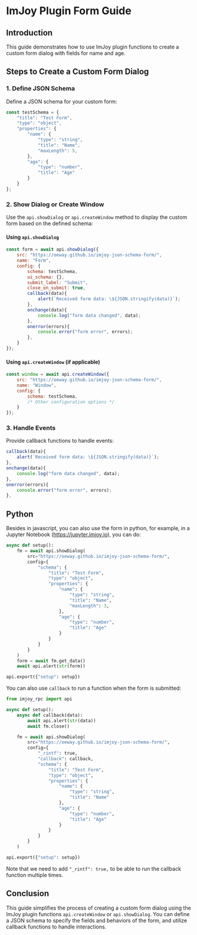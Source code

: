 # ImJoy Plugin Form Guide

## Introduction
This guide demonstrates how to use ImJoy plugin functions to create a custom form dialog with fields for name and age.

## Steps to Create a Custom Form Dialog

### 1. Define JSON Schema
Define a JSON schema for your custom form:

```javascript
const testSchema = {
    "title": "Test Form",
    "type": "object",
    "properties": {
        "name": {
            "type": "string",
            "title": "Name",
            "maxLength": 5,
        },
        "age": {
            "type": "number",
            "title": "Age"
        }
    }
};
```

### 2. Show Dialog or Create Window
Use the `api.showDialog` or `api.createWindow` method to display the custom form based on the defined schema:

#### Using `api.showDialog`

```javascript
const form = await api.showDialog({
    src: "https://oeway.github.io/imjoy-json-schema-form/",
    name: "Form",
    config: {
        schema: testSchema,
        ui_schema: {},
        submit_label: "Submit",
        close_on_submit: true,
        callback(data){
            alert(`Received form data: \${JSON.stringify(data)}`);
        },
        onchange(data){
            console.log("form data changed", data);
        },
        onerror(errors){
            console.error("form error", errors);
        },
    }
});
```

#### Using `api.createWindow` (if applicable)

```javascript
const window = await api.createWindow({
    src: "https://oeway.github.io/imjoy-json-schema-form/",
    name: "Window",
    config: {
        schema: testSchema,
        /* Other configuration options */
    }
});
```

### 3. Handle Events
Provide callback functions to handle events:

```javascript
callback(data){
    alert(`Received form data: \${JSON.stringify(data)}`);
},
onchange(data){
    console.log("form data changed", data);
},
onerror(errors){
    console.error("form error", errors);
},
```

## Python

Besides in javascript, you can also use the form in python, for example, in a Jupyter Notebook (https://jupyter.imjoy.io), you can do:
```python
async def setup():  
    fm = await api.showDialog(
        src="https://oeway.github.io/imjoy-json-schema-form/",
        config={
            "schema": {
                "title": "Test Form",
                "type": "object",
                "properties": {
                    "name": {
                        "type": "string",
                        "title": "Name",
                        "maxLength": 3,
                    },
                    "age": {
                        "type": "number",
                        "title": "Age"
                    }
                }
            }
        }
    )
    form = await fm.get_data()
    await api.alert(str(form))

api.export({"setup": setup})
```

You can also use `callback` to run a function when the form is submitted:
```python
from imjoy_rpc import api

async def setup():  
    async def callback(data):
        await api.alert(str(data))
        await fm.close()

    fm = await api.showDialog(
        src="https://oeway.github.io/imjoy-json-schema-form/",
        config={
            "_rintf": true,
            "callback": callback,
            "schema": {
                "title": "Test Form",
                "type": "object",
                "properties": {
                    "name": {
                        "type": "string",
                        "title": "Name"
                    },
                    "age": {
                        "type": "number",
                        "title": "Age"
                    }
                }
            }
        }
    )

api.export({"setup": setup})
```

Note that we need to add `"_rintf": true,` to be able to run the callback function multiple times.

## Conclusion
This guide simplifies the process of creating a custom form dialog using the ImJoy plugin functions `api.createWindow` or `api.showDialog`. You can define a JSON schema to specify the fields and behaviors of the form, and utilize callback functions to handle interactions.
